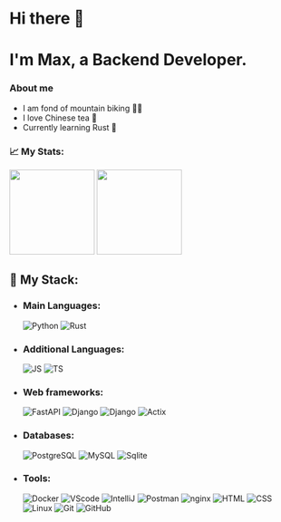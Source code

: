 # Hi there 👋

# I'm Max, a Backend Developer.

### About me
  - I am fond of mountain biking 🚵‍♂️
  - I love Chinese tea 🍵
  - Currently learning Rust 🦀

### 📈 My Stats:
<p> 
  <img height="150em" src="https://github-readme-stats.vercel.app/api?username=Flict-dev&show_icons=true&title_color=fff&icon_color=79ff97&text_color=9f9f9f&bg_color=151515"/>
  <img height="150em" src="https://github-readme-stats.vercel.app/api/top-langs/?username=Flict-dev&layout=compact&langs_count=8show_icons=true&title_color=fff&icon_color=79ff97&text_color=9f9f9f&bg_color=151515"/> 
</p>

## 🚀 My Stack:

- ### Main Languages:
  ![Python](https://img.shields.io/badge/-Python-black?style=flat-square&logo=Python)
  ![Rust](https://img.shields.io/badge/-Rust-black?style=flat-square&logo=Rust)

- ### Additional Languages:
  ![JS](https://img.shields.io/badge/-JavaScript-black?style=flat-square&logo=JavaScript)
  ![TS](https://img.shields.io/badge/-TypeScript-black?style=flat-square&logo=TypeScript)


- ### Web frameworks:
  ![FastAPI](https://img.shields.io/badge/-FastAPI-black?style=flat-square&logo=FastAPI)
  ![Django](https://img.shields.io/badge/-Django-black?style=flat-square&logo=Django)
  ![Django](https://img.shields.io/badge/-DRF-black?style=flat-square&logo=Django)
  ![Actix](https://img.shields.io/badge/-Actix-black?style=flat-square&logo=Rust)

- ### Databases:
  ![PostgreSQL](https://img.shields.io/badge/-PostgreSQL-black?style=flat-square&logo=Postgresql)
  ![MySQL](https://img.shields.io/badge/-MySQL-black?style=flat-square&logo=Mysql)
  ![Sqlite](https://img.shields.io/badge/-Sqlite-black?style=flat-square&logo=Sqlite)


- ### Tools:
  ![Docker](https://img.shields.io/badge/-Docker-46a2f1?style=flat-square&logo=docker&logoColor=white)
  ![VScode](https://img.shields.io/badge/-VScode-blue?style=flat-square&logo=VisualStudioCode)
  ![IntelliJ](https://img.shields.io/badge/-IntelliJ%20IDEA-ffce5a?style=flat-square&logo=jetbrains)
  ![Postman](https://img.shields.io/badge/Postman-FCA121?style=flat-square&logo=postman)
  ![nginx](https://img.shields.io/badge/-Nginx-FCA121?style=flat-square&logo=nginx)
  ![HTML](https://img.shields.io/badge/-HTML-FCA121?style=flat-square&logo=html5)
  ![CSS](https://img.shields.io/badge/-CSS-FCA121?style=flat-square&logo=css3)
  ![Linux](https://img.shields.io/badge/Linux-black?style=flat-square&logo=linux)
  ![Git](https://img.shields.io/badge/-Git-black?style=flat-square&logo=git)
  ![GitHub](https://img.shields.io/badge/-GitHub-black?style=flat-square&logo=github)


